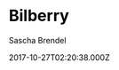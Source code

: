 ---
title: Bilberry
github: https://github.com/Lednerb/bilberry-hugo-theme
demo: https://lednerb.github.io/bilberry-hugo-theme/
author: Sascha Brendel
ssg:
  - Hugo
css:
  - scss
cms:
  - Markdown
date: 2017-10-27T02:20:38.000Z
description: Premium theme for the hugo site builder
draft: false
publish_date: '2017-10-27T02:20:38Z'
update_date: '2022-12-12T12:46:57Z'
github_star: 297
github_fork: 140
---